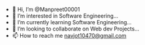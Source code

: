 - 👋 Hi, I’m @Manpreet00001
- 👀 I’m interested in Software Engineering...
- 🌱 I’m currently learning Software Engineering...
- 💞️ I’m looking to collaborate on Web dev Projects...
- 📫 How to reach me navjot10470@gmail.com

<!---
Manpreet00001/Manpreet00001 is a ✨ special ✨ repository because its `README.md` (this file) appears on your GitHub profile.
You can click the Preview link to take a look at your changes.
--->
